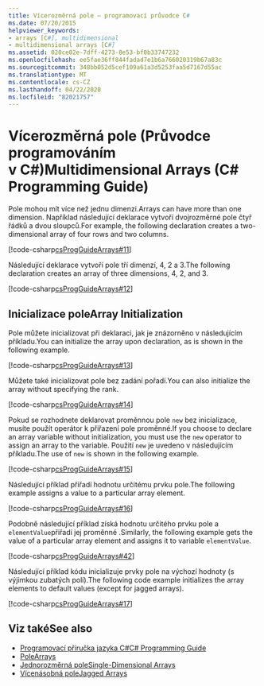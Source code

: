 ```yaml
---
title: Vícerozměrná pole – programovací průvodce C#
ms.date: 07/20/2015
helpviewer_keywords:
- arrays [C#], multidimensional
- multidimensional arrays [C#]
ms.assetid: 020ce02e-7dff-4273-8e53-bf0b33747232
ms.openlocfilehash: ee5fae36ff844fadad7e1b6a766020319b67a83c
ms.sourcegitcommit: 348bb052d5cef109a61a3d5253faa5d7167d55ac
ms.translationtype: MT
ms.contentlocale: cs-CZ
ms.lasthandoff: 04/22/2020
ms.locfileid: "82021757"
---
```

# <a name="multidimensional-arrays-c-programming-guide"></a><span data-ttu-id="5aad2-102">Vícerozměrná pole (Průvodce programováním v C#)</span><span class="sxs-lookup"><span data-stu-id="5aad2-102">Multidimensional Arrays (C# Programming Guide)</span></span>

<span data-ttu-id="5aad2-103">Pole mohou mít více než jednu dimenzi.</span><span class="sxs-lookup"><span data-stu-id="5aad2-103">Arrays can have more than one dimension.</span></span> <span data-ttu-id="5aad2-104">Například následující deklarace vytvoří dvojrozměrné pole čtyř řádků a dvou sloupců.</span><span class="sxs-lookup"><span data-stu-id="5aad2-104">For example, the following declaration creates a two-dimensional array of four rows and two columns.</span></span>  
  
 [!code-csharp[csProgGuideArrays#11](~/samples/snippets/csharp/VS_Snippets_VBCSharp/csProgGuideArrays/CS/Arrays.cs#11)]  
  
 <span data-ttu-id="5aad2-105">Následující deklarace vytvoří pole tří dimenzí, 4, 2 a 3.</span><span class="sxs-lookup"><span data-stu-id="5aad2-105">The following declaration creates an array of three dimensions, 4, 2, and 3.</span></span>  
  
 [!code-csharp[csProgGuideArrays#12](~/samples/snippets/csharp/VS_Snippets_VBCSharp/csProgGuideArrays/CS/Arrays.cs#12)]  
  
## <a name="array-initialization"></a><span data-ttu-id="5aad2-106">Inicializace pole</span><span class="sxs-lookup"><span data-stu-id="5aad2-106">Array Initialization</span></span>

 <span data-ttu-id="5aad2-107">Pole můžete inicializovat při deklaraci, jak je znázorněno v následujícím příkladu.</span><span class="sxs-lookup"><span data-stu-id="5aad2-107">You can initialize the array upon declaration, as is shown in the following example.</span></span>  
  
 [!code-csharp[csProgGuideArrays#13](~/samples/snippets/csharp/VS_Snippets_VBCSharp/csProgGuideArrays/CS/Arrays.cs#13)]  
  
 <span data-ttu-id="5aad2-108">Můžete také inicializovat pole bez zadání pořadí.</span><span class="sxs-lookup"><span data-stu-id="5aad2-108">You can also initialize the array without specifying the rank.</span></span>  
  
 [!code-csharp[csProgGuideArrays#14](~/samples/snippets/csharp/VS_Snippets_VBCSharp/csProgGuideArrays/CS/Arrays.cs#14)]  
  
 <span data-ttu-id="5aad2-109">Pokud se rozhodnete deklarovat proměnnou pole `new` bez inicializace, musíte použít operátor k přiřazení pole proměnné.</span><span class="sxs-lookup"><span data-stu-id="5aad2-109">If you choose to declare an array variable without initialization, you must use the `new` operator to assign an array to the variable.</span></span> <span data-ttu-id="5aad2-110">Použití `new` je uvedeno v následujícím příkladu.</span><span class="sxs-lookup"><span data-stu-id="5aad2-110">The use of `new` is shown in the following example.</span></span>  
  
 [!code-csharp[csProgGuideArrays#15](~/samples/snippets/csharp/VS_Snippets_VBCSharp/csProgGuideArrays/CS/Arrays.cs#15)]  
  
 <span data-ttu-id="5aad2-111">Následující příklad přiřadí hodnotu určitému prvku pole.</span><span class="sxs-lookup"><span data-stu-id="5aad2-111">The following example assigns a value to a particular array element.</span></span>  
  
 [!code-csharp[csProgGuideArrays#16](~/samples/snippets/csharp/VS_Snippets_VBCSharp/csProgGuideArrays/CS/Arrays.cs#16)]  
  
 <span data-ttu-id="5aad2-112">Podobně následující příklad získá hodnotu určitého prvku pole a `elementValue`přiřadí jej proměnné .</span><span class="sxs-lookup"><span data-stu-id="5aad2-112">Similarly, the following example gets the value of a particular array element and assigns it to variable `elementValue`.</span></span>  
  
 [!code-csharp[csProgGuideArrays#42](~/samples/snippets/csharp/VS_Snippets_VBCSharp/csProgGuideArrays/CS/Arrays.cs#42)]  
  
 <span data-ttu-id="5aad2-113">Následující příklad kódu inicializuje prvky pole na výchozí hodnoty (s výjimkou zubatých polí).</span><span class="sxs-lookup"><span data-stu-id="5aad2-113">The following code example initializes the array elements to default values (except for jagged arrays).</span></span>  
  
 [!code-csharp[csProgGuideArrays#17](~/samples/snippets/csharp/VS_Snippets_VBCSharp/csProgGuideArrays/CS/Arrays.cs#17)]  
  
## <a name="see-also"></a><span data-ttu-id="5aad2-114">Viz také</span><span class="sxs-lookup"><span data-stu-id="5aad2-114">See also</span></span>

- [<span data-ttu-id="5aad2-115">Programovací příručka jazyka C#</span><span class="sxs-lookup"><span data-stu-id="5aad2-115">C# Programming Guide</span></span>](../index.md)
- [<span data-ttu-id="5aad2-116">Pole</span><span class="sxs-lookup"><span data-stu-id="5aad2-116">Arrays</span></span>](./index.md)
- [<span data-ttu-id="5aad2-117">Jednorozměrná pole</span><span class="sxs-lookup"><span data-stu-id="5aad2-117">Single-Dimensional Arrays</span></span>](./single-dimensional-arrays.md)
- [<span data-ttu-id="5aad2-118">Vícenásobná pole</span><span class="sxs-lookup"><span data-stu-id="5aad2-118">Jagged Arrays</span></span>](./jagged-arrays.md)
